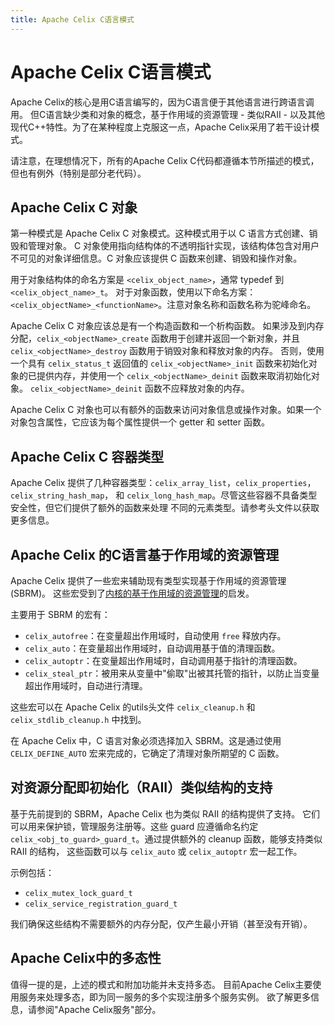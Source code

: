 ```yaml
---
title: Apache Celix C语言模式
---
```


<!--
Licensed to the Apache Software Foundation (ASF) under one or more
contributor license agreements.  See the NOTICE file distributed with
this work for additional information regarding copyright ownership.
The ASF licenses this file to You under the Apache License, Version 2.0
(the "License"); you may not use this file except in compliance with
the License.  You may obtain a copy of the License at
   
    http://www.apache.org/licenses/LICENSE-2.0

Unless required by applicable law or agreed to in writing, software
distributed under the License is distributed on an "AS IS" BASIS,
WITHOUT WARRANTIES OR CONDITIONS OF ANY KIND, either express or implied.
See the License for the specific language governing permissions and
limitations under the License.
-->

# Apache Celix C语言模式

Apache Celix的核心是用C语言编写的，因为C语言便于其他语言进行跨语言调用。
但C语言缺少类和对象的概念，基于作用域的资源管理 - 类似RAII - 以及其他现代C++特性。为了在某种程度上克服这一点，Apache Celix采用了若干设计模式。

请注意，在理想情况下，所有的Apache Celix C代码都遵循本节所描述的模式，但也有例外（特别是部分老代码）。

## Apache Celix C 对象

第一种模式是 Apache Celix C 对象模式。这种模式用于以 C 语言方式创建、销毁和管理对象。
C 对象使用指向结构体的不透明指针实现，该结构体包含对用户不可见的对象详细信息。C 对象应该提供 C 函数来创建、销毁和操作对象。

用于对象结构体的命名方案是 `<celix_object_name>`，通常 typedef 到 `<celix_object_name>_t`。
对于对象函数，使用以下命名方案：`<celix_objectName>_<functionName>`。注意对象名称和函数名称为驼峰命名。

Apache Celix C 对象应该总是有一个构造函数和一个析构函数。
如果涉及到内存分配，`celix_<objectName>_create` 函数用于创建并返回一个新对象，并且 `celix_<objectName>_destroy` 函数用于销毁对象和释放对象的内存。
否则，使用一个具有 `celix_status_t` 返回值的 `celix_<objectName>_init` 函数来初始化对象的已提供内存，并使用一个 `celix_<objectName>_deinit` 函数来取消初始化对象。
`celix_<objectName>_deinit` 函数不应释放对象的内存。

Apache Celix C 对象也可以有额外的函数来访问对象信息或操作对象。如果一个对象包含属性，它应该为每个属性提供一个 getter 和 setter 函数。

## Apache Celix C 容器类型

Apache Celix 提供了几种容器类型：`celix_array_list`，`celix_properties`，`celix_string_hash_map`，
和 `celix_long_hash_map`。尽管这些容器不具备类型安全性，但它们提供了额外的函数来处理
不同的元素类型。请参考头文件以获取更多信息。

## Apache Celix 的C语言基于作用域的资源管理

Apache Celix 提供了一些宏来辅助现有类型实现基于作用域的资源管理(SBRM)。
这些宏受到了[内核的基于作用域的资源管理](https://lwn.net/Articles/934838/)的启发。

主要用于 SBRM 的宏有：
- `celix_autofree`：在变量超出作用域时，自动使用 `free` 释放内存。
- `celix_auto`：在变量超出作用域时，自动调用基于值的清理函数。
- `celix_autoptr`：在变量超出作用域时，自动调用基于指针的清理函数。
- `celix_steal_ptr`：被用来从变量中"偷取"出被其托管的指针，以防止当变量超出作用域时，自动进行清理。

这些宏可以在 Apache Celix 的utils头文件 `celix_cleanup.h` 和 `celix_stdlib_cleanup.h` 中找到。

在 Apache Celix 中，C 语言对象必须选择加入 SBRM。这是通过使用 `CELIX_DEFINE_AUTO` 宏来完成的，它确定了清理对象所期望的 C 函数。

## 对资源分配即初始化（RAII）类似结构的支持

基于先前提到的 SBRM，Apache Celix 也为类似 RAII 的结构提供了支持。
它们可以用来保护锁，管理服务注册等。这些 guard 应遵循命名约定
`celix_<obj_to_guard>_guard_t`。通过提供额外的 cleanup 函数，能够支持类似 RAII 的结构，
这些函数可以与 `celix_auto` 或 `celix_autoptr` 宏一起工作。

示例包括：
- `celix_mutex_lock_guard_t`
- `celix_service_registration_guard_t`

我们确保这些结构不需要额外的内存分配，仅产生最小开销（甚至没有开销）。

## Apache Celix中的多态性

值得一提的是，上述的模式和附加功能并未支持多态。
目前Apache Celix主要使用服务来处理多态，即为同一服务的多个实现注册多个服务实例。
欲了解更多信息，请参阅"Apache Celix服务"部分。
